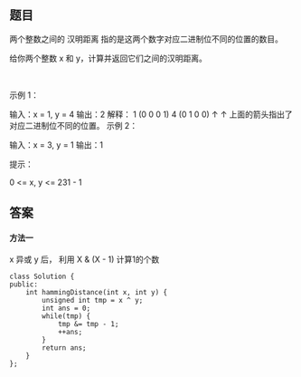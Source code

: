 ## 题目 
两个整数之间的 汉明距离 指的是这两个数字对应二进制位不同的位置的数目。

给你两个整数 x 和 y，计算并返回它们之间的汉明距离。

 

示例 1：

输入：x = 1, y = 4
输出：2
解释：
1   (0 0 0 1)
4   (0 1 0 0)
       ↑   ↑
上面的箭头指出了对应二进制位不同的位置。
示例 2：

输入：x = 3, y = 1
输出：1
 

提示：

0 <= x, y <= 231 - 1
## 答案

#### 方法一 
x 异或 y 后， 利用 X & (X - 1) 计算1的个数
```
class Solution {
public:
    int hammingDistance(int x, int y) {
        unsigned int tmp = x ^ y;
        int ans = 0;
        while(tmp) {
            tmp &= tmp - 1;
            ++ans;
        }
        return ans;
    }
};
```

